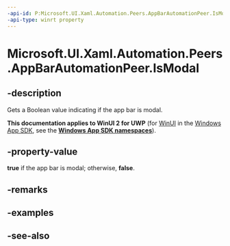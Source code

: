 ```yaml
---
-api-id: P:Microsoft.UI.Xaml.Automation.Peers.AppBarAutomationPeer.IsModal
-api-type: winrt property
---
```


<!-- Property syntax
public bool IsModal { get; }
-->

# Microsoft.UI.Xaml.Automation.Peers.AppBarAutomationPeer.IsModal

## -description
Gets a Boolean value indicating if the app bar is modal.

**This documentation applies to WinUI 2 for UWP** (for [WinUI](/windows/apps/winui/winui3/) in the [Windows App SDK](/windows/apps/windows-app-sdk/), see the **[Windows App SDK namespaces](/windows/windows-app-sdk/api/winrt/)**).

## -property-value
**true** if the app bar is modal; otherwise, **false**.

## -remarks

## -examples

## -see-also

